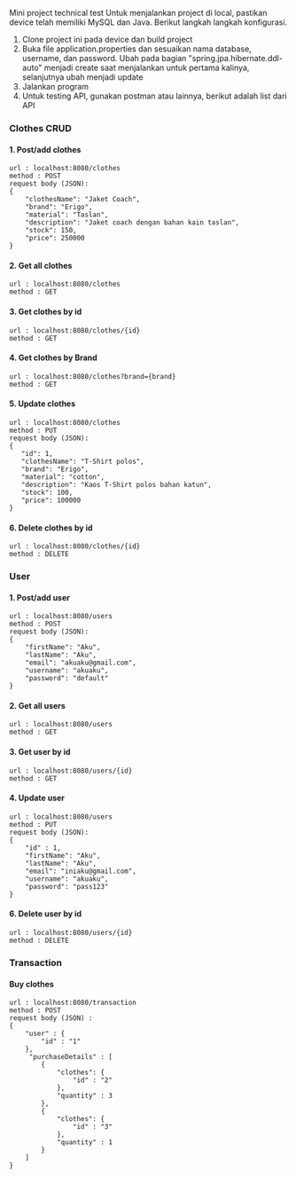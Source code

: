 Mini project technical test
Untuk menjalankan project di local, pastikan device telah memiliki MySQL dan Java.
Berikut langkah langkah konfigurasi.

1. Clone project ini pada device dan build project
2. Buka file application.properties dan sesuaikan nama database, username, dan password. Ubah pada bagian "spring.jpa.hibernate.ddl-auto" menjadi create saat menjalankan untuk pertama kalinya, selanjutnya ubah menjadi update
3. Jalankan program
4. Untuk testing API, gunakan postman atau lainnya, berikut adalah list dari API

### Clothes CRUD
#### 1. Post/add clothes
```
url : localhost:8080/clothes
method : POST
request body (JSON):
{
    "clothesName": "Jaket Coach",
    "brand": "Erigo",
    "material": "Taslan",
    "description": "Jaket coach dengan bahan kain taslan",
    "stock": 150,
    "price": 250000
}
```
#### 2. Get all clothes
```
url : localhost:8080/clothes
method : GET
```
#### 3. Get clothes by id
```
url : localhost:8080/clothes/{id}
method : GET
```
#### 4. Get clothes by Brand
```
url : localhost:8080/clothes?brand={brand}
method : GET
```
#### 5. Update clothes
```
url : localhost:8080/clothes
method : PUT
request body (JSON):
{
   "id": 1,
   "clothesName": "T-Shirt polos",
   "brand": "Erigo",
   "material": "cotton",
   "description": "Kaos T-Shirt polos bahan katun",
   "stock": 100,
   "price": 100000
}
```
#### 6. Delete clothes by id
```
url : localhost:8080/clothes/{id}
method : DELETE
```

### User
#### 1. Post/add user
```
url : localhost:8080/users
method : POST
request body (JSON):
{
    "firstName": "Aku",
    "lastName": "Aku",
    "email": "akuaku@gmail.com",
    "username": "akuaku",
    "password": "default"
}
```
#### 2. Get all users
```
url : localhost:8080/users
method : GET
```
#### 3. Get user by id
```
url : localhost:8080/users/{id}
method : GET
```
#### 4. Update user
```
url : localhost:8080/users
method : PUT
request body (JSON):
{
    "id" : 1,
    "firstName": "Aku",
    "lastName": "Aku",
    "email": "iniaku@gmail.com",
    "username": "akuaku",
    "password": "pass123"
}
```
#### 6. Delete user by id
```
url : localhost:8080/users/{id}
method : DELETE
```

### Transaction
#### Buy clothes
```
url : localhost:8080/transaction
method : POST
request body (JSON) :
{
    "user" : {
        "id" : "1"
    },
     "purchaseDetails" : [
        {
            "clothes": {
                "id" : "2"
            },
            "quantity" : 3
        },
        {
            "clothes": {
                "id" : "3"
            },
            "quantity" : 1
        }
    ]
}
```